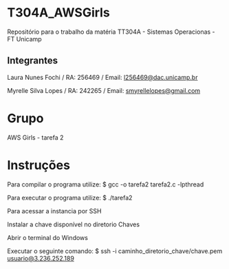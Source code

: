 # T304A_AWSGirls
Repositório para o trabalho da matéria TT304A - Sistemas Operacionas - FT Unicamp

## Integrantes 
Laura Nunes Fochi / RA: 256469 / Email: l256469@dac.unicamp.br

Myrelle Silva Lopes  /  RA: 242265 / Email: smyrellelopes@gmail.com

# Grupo
AWS Girls - tarefa 2

# Instruções
Para compilar o programa utilize:
$ gcc -o tarefa2 tarefa2.c -lpthread

Para executar o programa utilize:
$ ./tarefa2

Para acessar a instancia por SSH

Instalar a chave disponível no diretorio Chaves

Abrir o terminal do Windows

Executar o seguinte comando:
           $ ssh -i caminho_diretorio_chave/chave.pem usuario@3.236.252.189




